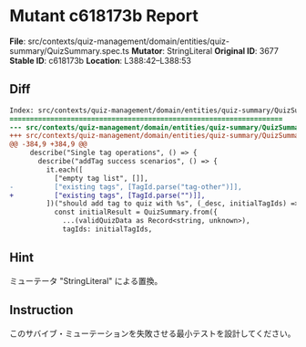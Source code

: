 # Mutant c618173b Report

**File**: src/contexts/quiz-management/domain/entities/quiz-summary/QuizSummary.spec.ts
**Mutator**: StringLiteral
**Original ID**: 3677
**Stable ID**: c618173b
**Location**: L388:42–L388:53

## Diff

```diff
Index: src/contexts/quiz-management/domain/entities/quiz-summary/QuizSummary.spec.ts
===================================================================
--- src/contexts/quiz-management/domain/entities/quiz-summary/QuizSummary.spec.ts	original
+++ src/contexts/quiz-management/domain/entities/quiz-summary/QuizSummary.spec.ts	mutated #3677
@@ -384,9 +384,9 @@
     describe("Single tag operations", () => {
       describe("addTag success scenarios", () => {
         it.each([
           ["empty tag list", []],
-          ["existing tags", [TagId.parse("tag-other")]],
+          ["existing tags", [TagId.parse("")]],
         ])("should add tag to quiz with %s", (_desc, initialTagIds) => {
           const initialResult = QuizSummary.from({
             ...(validQuizData as Record<string, unknown>),
             tagIds: initialTagIds,
```

## Hint

ミューテータ "StringLiteral" による置換。

## Instruction

このサバイブ・ミューテーションを失敗させる最小テストを設計してください。
